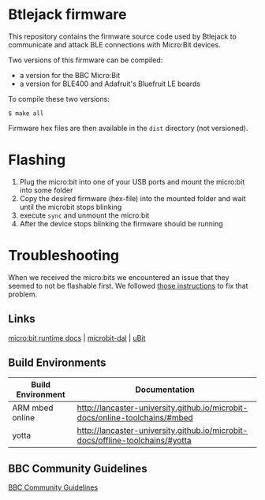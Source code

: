 # Btlejack firmware

This repository contains the firmware source code used by Btlejack to communicate and attack BLE connections with Micro:Bit devices.

Two versions of this firmware can be compiled:

 * a version for the BBC Micro:Bit
 * a version for BLE400 and Adafruit's Bluefruit LE boards

To compile these two versions:

```
$ make all
```

Firmware hex files are then available in the `dist` directory (not versioned). 

# Flashing

1. Plug the micro:bit into one of your USB ports and mount the micro:bit into some folder
2. Copy the desired firmware (hex-file) into the mounted folder and wait until the microbit stops blinking
3. execute `sync` and unmount the micro:bit
4. After the device stops blinking the firmware should be running

# Troubleshooting

When we received the micro:bits we encountered an issue that they seemed to not be flashable first.
We followed [those instructions](https://microbit.org/get-started/user-guide/firmware/) to fix that problem.


## Links

[micro:bit runtime docs](http://lancaster-university.github.io/microbit-docs/) | [microbit-dal](https://github.com/lancaster-university/microbit-dal) |  [uBit](https://github.com/lancaster-university/microbit)

## Build Environments

| Build Environment | Documentation |
| ------------- |-------------|
| ARM mbed online | http://lancaster-university.github.io/microbit-docs/online-toolchains/#mbed |
| yotta  | http://lancaster-university.github.io/microbit-docs/offline-toolchains/#yotta |

## BBC Community Guidelines

[BBC Community Guidelines](https://www.microbit.co.uk/help#sect_cg)
